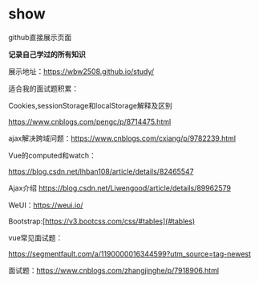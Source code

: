 # show
github直接展示页面

**记录自己学过的所有知识**

展示地址：https://wbw2508.github.io/study/



适合我的面试题积累：

Cookies,sessionStorage和localStorage解释及区别

https://www.cnblogs.com/pengc/p/8714475.html

 

ajax解决跨域问题：https://www.cnblogs.com/cxiang/p/9782239.html

Vue的computed和watch：

https://blog.csdn.net/lhban108/article/details/82465547

Ajax介绍
https://blog.csdn.net/Liwengood/article/details/89962579

 

WeUI：https://weui.io/

Bootstrap:[https://v3.bootcss.com/css/#tables](#tables)

vue常见面试题：

https://segmentfault.com/a/1190000016344599?utm_source=tag-newest


面试题：https://www.cnblogs.com/zhangjinghe/p/7918906.html